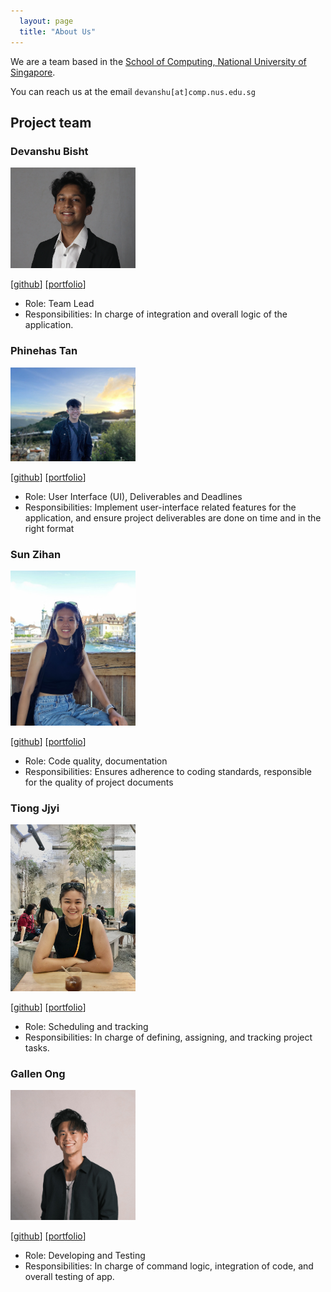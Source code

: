 ```yaml
---
  layout: page
  title: "About Us"
---
```


We are a team based in the [School of Computing, National University of Singapore](http://www.comp.nus.edu.sg).

You can reach us at the email `devanshu[at]comp.nus.edu.sg`

## Project team

### Devanshu Bisht

<img src="images/devanshubisht.png" width="200px">

[[github](https://github.com/devanshubisht)]
[[portfolio](team/devanshubisht.md)]

* Role: Team Lead
* Responsibilities: In charge of integration and overall logic of the application.

### Phinehas Tan

<img src="images/phiphi-tan.png" width="200px">

[[github](http://github.com/phiphi-tan)]
[[portfolio](team/phiphi-tan.md)]

* Role: User Interface (UI), Deliverables and Deadlines
* Responsibilities: Implement user-interface related features for the application,
 and ensure project deliverables are done on time and in the right format

### Sun Zihan

<img src="images/sunzihan23.png" width="200px">

[[github](https://github.com/sunzihan23)]
[[portfolio](team/sunzihan23.md)]

* Role: Code quality, documentation
* Responsibilities: Ensures adherence to coding standards, responsible for the quality of project documents

### Tiong Jjyi

<img src="images/tiongjjyi.png" width="200px">

[[github](http://github.com/tiongjjyi)]
[[portfolio](team/tiongjjyi.md)]

* Role: Scheduling and tracking
* Responsibilities: In charge of defining, assigning, and tracking project tasks.

### Gallen Ong

<img src="images/gongg21.png" width="200px">

[[github](http://github.com/gongg21)]
[[portfolio](team/gongg21.md)]

* Role: Developing and Testing
* Responsibilities: In charge of command logic, integration of code, and overall testing of app.
